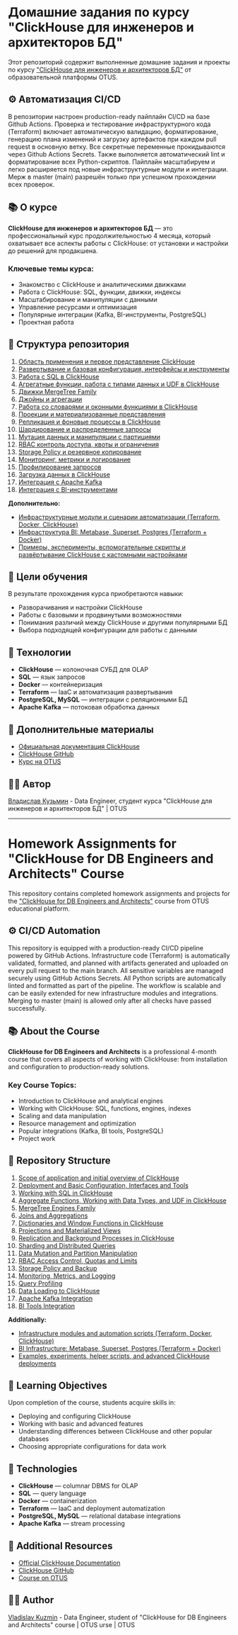 # Домашние задания по курсу "ClickHouse для инженеров и архитекторов БД"

Этот репозиторий содержит выполненные домашние задания и проекты по курсу ["ClickHouse для инженеров и архитекторов БД"](https://otus.ru/lessons/clickhouse/) от образовательной платформы OTUS.

[//]: # (----)

## ⚙️ Автоматизация CI/CD

В репозитории настроен production-ready пайплайн CI/CD на базе Github Actions. Проверка и тестирование инфраструктурного кода (Terraform) включает автоматическую валидацию, форматирование, генерацию плана изменений и загрузку артефактов при каждом pull request в основную ветку. Все секретные переменные прокидываются через Github Actions Secrets. Также выполняется автоматический lint и форматирование всех Python-скриптов. Пайплайн масштабируем и легко расширяется под новые инфраструктурные модули и интеграции. Мерж в master (main) разрешён только при успешном прохождении всех проверок.

## 📚 О курсе

**ClickHouse для инженеров и архитекторов БД** — это профессиональный курс продолжительностью 4 месяца, который охватывает все аспекты работы с ClickHouse: от установки и настройки до решений для продакшена.

### Ключевые темы курса:
- Знакомство с ClickHouse и аналитическими движками
- Работа с ClickHouse: SQL, функции, движки, индексы
- Масштабирование и манипуляции с данными
- Управление ресурсами и оптимизация
- Популярные интеграции (Kafka, BI-инструменты, PostgreSQL)
- Проектная работа

## 📁 Структура репозитория
1) [Область применения и первое представление ClickHouse](./hw01_clickhouse-adaptation/hw01.md)
2) [Развертывание и базовая конфигурация, интерфейсы и инструменты](./hw02_clickhouse-deployment)
3) [Работа с SQL в ClickHouse](./hw03_clickhouse-sql-basics)
4) [Агрегатные функции, работа с типами данных и UDF в ClickHouse](./hw04_clickhouse-functions)
5) [Движки MergeTree Family](./hw05_mergetree-engines)
6) [Джойны и агрегации](./hw06_joins-and-aggregations)
7) [Работа со словарями и оконными функциями в ClickHouse](./hw07_dictionaries-windows)
8) [Проекции и материализованные представления](./hw08_projections-materialized-views)
9) [Репликация и фоновые процессы в ClickHouse](./hw09_replication-lab)
10) [Шардирование и распределенные запросы](./hw10_sharding-distributed-queries)
11) [Мутация данных и манипуляции с партициями](./hw11_mutations-partitions)
12) [RBAC контроль доступа, квоты и ограничения](./hw12_rbac-quotas-limits)
13) [Storage Policy и резервное копирование](./hw13_storage-policy-backup)
14) [Мониторинг, метрики и логирование](./hw14_monitoring-metrics-logging)
15) [Профилирование запросов](./hw15_query-profiling)
16) [Загрузка данных в ClickHouse](./hw16_data-loading)
17) [Интеграция с Apache Kafka](./hw17_kafka-integration)
18) [Интеграция с BI-инструментами](./hw18_bi-integration)

**Дополнительно:**
- [Инфраструктурные модули и сценарии автоматизации (Terraform, Docker, ClickHouse)](./base-infra)
- [Инфраструктура BI: Metabase, Superset, Postgres (Terraform + Docker)](./additional/bi-infra)
- [Примеры, эксперименты, вспомогательные скрипты и развёртывание ClickHouse с кастомными настройками](./additional/clickhouse)

## 🎯 Цели обучения

В результате прохождения курса приобретаются навыки:
- Разворачивания и настройки ClickHouse
- Работы с базовыми и продвинутыми возможностями
- Понимания различий между ClickHouse и другими популярными БД
- Выбора подходящей конфигурации для работы с данными

## 🔧 Технологии

- **ClickHouse** — колоночная СУБД для OLAP
- **SQL** — язык запросов
- **Docker** — контейнеризация
- **Terraform** — IaaC и автоматизация развертывания
- **PostgreSQL, MySQL** — интеграции с реляционными БД
- **Apache Kafka** — потоковая обработка данных

## 📖 Дополнительные материалы

- [Официальная документация ClickHouse](https://clickhouse.com/docs)
- [ClickHouse GitHub](https://github.com/ClickHouse/ClickHouse)
- [Курс на OTUS](https://otus.ru/lessons/clickhouse/)

## 👨‍💻 Автор

[Владислав Кузьмин](https://github.com/principalwater) - Data Engineer, студент курса "ClickHouse для инженеров и архитекторов БД" | OTUS

---

# Homework Assignments for "ClickHouse for DB Engineers and Architects" Course

This repository contains completed homework assignments and projects for the ["ClickHouse for DB Engineers and Architects"](https://otus.ru/lessons/clickhouse/) course from OTUS educational platform.

[//]: # (----)

## ⚙️ CI/CD Automation

This repository is equipped with a production-ready CI/CD pipeline powered by GitHub Actions. Infrastructure code (Terraform) is automatically validated, formatted, and planned with artifacts generated and uploaded on every pull request to the main branch. All sensitive variables are managed securely using GitHub Actions Secrets. All Python scripts are automatically linted and formatted as part of the pipeline. The workflow is scalable and can be easily extended for new infrastructure modules and integrations. Merging to master (main) is allowed only after all checks have passed successfully.

## 📚 About the Course

**ClickHouse for DB Engineers and Architects** is a professional 4-month course that covers all aspects of working with ClickHouse: from installation and configuration to production-ready solutions.

### Key Course Topics:
- Introduction to ClickHouse and analytical engines
- Working with ClickHouse: SQL, functions, engines, indexes
- Scaling and data manipulation
- Resource management and optimization
- Popular integrations (Kafka, BI tools, PostgreSQL)
- Project work

## 📁 Repository Structure
1) [Scope of application and initial overview of ClickHouse](./hw01_clickhouse-adaptation/hw01.md)
2) [Deployment and Basic Configuration, Interfaces and Tools](./hw02_clickhouse-deployment)
3) [Working with SQL in ClickHouse](./hw03_clickhouse-sql-basics)
4) [Aggregate Functions, Working with Data Types, and UDF in ClickHouse](./hw04_clickhouse-functions)
5) [MergeTree Engines Family](./hw05_mergetree-engines)
6) [Joins and Aggregations](./hw06_joins-and-aggregations)
7) [Dictionaries and Window Functions in ClickHouse](./hw07_dictionaries-windows)
8) [Projections and Materialized Views](./hw08_projections-materialized-views)
9) [Replication and Background Processes in ClickHouse](./hw09_replication-lab)
10) [Sharding and Distributed Queries](./hw10_sharding-distributed-queries)
11) [Data Mutation and Partition Manipulation](./hw11_mutations-partitions)
12) [RBAC Access Control, Quotas and Limits](./hw12_rbac-quotas-limits)
13) [Storage Policy and Backup](./hw13_storage-policy-backup)
14) [Monitoring, Metrics, and Logging](./hw14_monitoring-metrics-logging)
15) [Query Profiling](./hw15_query-profiling)
16) [Data Loading to ClickHouse](./hw16_data-loading)
17) [Apache Kafka Integration](./hw17_kafka-integration)
18) [BI Tools Integration](./hw18_bi-integration)

**Additionally:**
- [Infrastructure modules and automation scripts (Terraform, Docker, ClickHouse)](./base-infra)
- [BI Infrastructure: Metabase, Superset, Postgres (Terraform + Docker)](./additional/bi-infra)
- [Examples, experiments, helper scripts, and advanced ClickHouse deployments](./additional/clickhouse)

## 🎯 Learning Objectives

Upon completion of the course, students acquire skills in:
- Deploying and configuring ClickHouse
- Working with basic and advanced features
- Understanding differences between ClickHouse and other popular databases
- Choosing appropriate configurations for data work

## 🔧 Technologies

- **ClickHouse** — columnar DBMS for OLAP
- **SQL** — query language
- **Docker** — containerization
- **Terraform** — IaaC and deployment automatization
- **PostgreSQL, MySQL** — relational database integrations
- **Apache Kafka** — stream processing

## 📖 Additional Resources

- [Official ClickHouse Documentation](https://clickhouse.com/docs)
- [ClickHouse GitHub](https://github.com/ClickHouse/ClickHouse)
- [Course on OTUS](https://otus.ru/lessons/clickhouse/)

## 👨‍💻 Author

[Vladislav Kuzmin](https://github.com/principalwater) - Data Engineer, student of "ClickHouse for DB Engineers and Architects" course | OTUS
urse | OTUS
